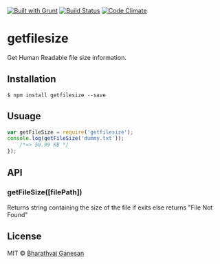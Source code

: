 [![Built with Grunt](https://cdn.gruntjs.com/builtwith.svg)](https://gruntjs.com/)
[![Build Status](https://travis-ci.org/bharathvaj1995/array-random-shuffle.svg?branch=master)](https://travis-ci.org/bharathvaj1995/ip-geoinfo) 
[![Code Climate](https://codeclimate.com/github/codeclimate/codeclimate/badges/gpa.svg)](https://codeclimate.com/github/codeclimate/codeclimate)

# getfilesize   

Get Human Readable file size information.

## Installation
```
$ npm install getfilesize --save
```

## Usuage
```javascript
var getFileSize = require('getfilesize');
console.log(getFileSize('dummy.txt'));
    /*=> 58.99 KB */
});
```
## API

### getFileSize([filePath])
Returns string containing the size of the file if exits else returns "File Not Found"

## License

MIT © [Bharathvaj Ganesan](https://github.com/bharathvaj1995)